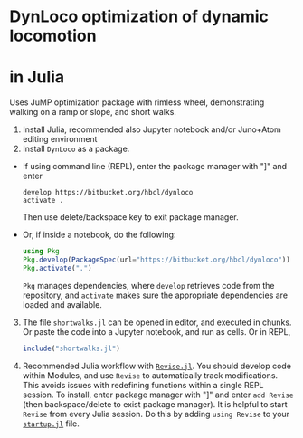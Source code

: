 # DynLoco optimization of dynamic locomotion
# in Julia

Uses JuMP optimization package with rimless wheel, demonstrating walking on a ramp or slope, and short walks.

1. Install Julia, recommended also Jupyter notebook and/or Juno+Atom editing environment
2. Install `DynLoco` as a package.
  * If using command line (REPL), enter the package manager with "]" and enter 
    ```
    develop https://bitbucket.org/hbcl/dynloco
    activate .
    ```
    Then use delete/backspace key to exit package manager.

  * Or, if inside a notebook, do the following:
    ```julia
    using Pkg
    Pkg.develop(PackageSpec(url="https://bitbucket.org/hbcl/dynloco"))
    Pkg.activate(".")
    ```   
    `Pkg` manages dependencies, where `develop` retrieves code from the repository, and `activate` makes sure the appropriate dependencies are loaded and available.

3. The file `shortwalks.jl` can be opened in editor, and executed in chunks. Or paste the code into a
Jupyter notebook, and run as cells. Or in REPL,
    ```julia
    include("shortwalks.jl")
    ```

4. Recommended Julia workflow with [`Revise.jl`](https://timholy.github.io/Revise.jl/stable/). You should develop code within Modules, and use `Revise` to automatically track modifications. This avoids issues with redefining functions within a single REPL session. To install, enter package manager with "]" and enter `add Revise` (then backspace/delete to exist package manager). It is helpful to start `Revise` from every Julia session. Do this by adding `using Revise` to your [`startup.jl`](https://timholy.github.io/Revise.jl/stable/config/#Using-Revise-by-default-1) file.

